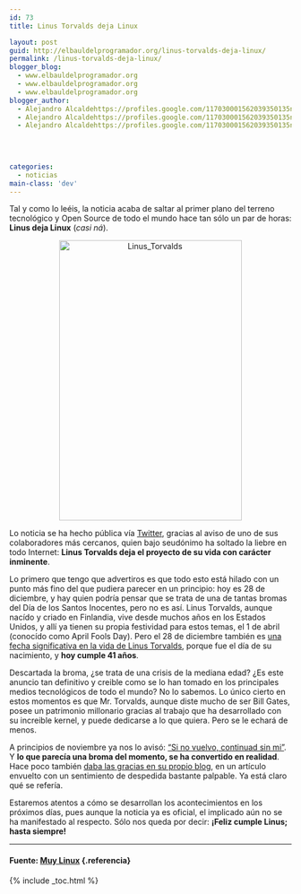 ```yaml
---
id: 73
title: Linus Torvalds deja Linux

layout: post
guid: http://elbauldelprogramador.org/linus-torvalds-deja-linux/
permalink: /linus-torvalds-deja-linux/
blogger_blog:
  - www.elbauldelprogramador.org
  - www.elbauldelprogramador.org
  - www.elbauldelprogramador.org
blogger_author:
  - Alejandro Alcaldehttps://profiles.google.com/117030001562039350135noreply@blogger.com
  - Alejandro Alcaldehttps://profiles.google.com/117030001562039350135noreply@blogger.com
  - Alejandro Alcaldehttps://profiles.google.com/117030001562039350135noreply@blogger.com

  
  
  
categories:
  - noticias
main-class: 'dev'
---
```

Tal y como lo leéis, la noticia acaba de saltar al primer plano del terreno tecnológico y Open Source de todo el mundo hace tan sólo un par de horas: **Linus deja Linux** (*casi ná*).

<p style="text-align:center;">
  <img class="aligncenter size-medium wp-image-13862" src="http://www.muylinux.com/assets/img/2010/12/Linus_Torvalds-326x500.jpg" alt="Linus_Torvalds" width="326" height="500" />
</p>

  
<!--ad-->

Lo noticia se ha hecho pública vía <a title="Twitter" href="http://twitter.com/" target="_blank">Twitter</a>, gracias al aviso de uno de sus colaboradores más cercanos, quien bajo seudónimo ha soltado la liebre en todo Internet: **Linus Torvalds deja el proyecto de su vida con carácter inminente**.

Lo primero que tengo que advertiros es que todo esto está hilado con un punto más fino del que pudiera parecer en un principio: hoy es 28 de diciembre, y hay quien podría pensar que se trata de una de tantas bromas del Día de los Santos Inocentes, pero no es así. Linus Torvalds, aunque nacído y criado en Finlandia, vive desde muchos años en los Estados Unidos, y allí ya tienen su propia festividad para estos temas, el 1 de abril (conocído como April Fools Day). Pero el 28 de diciembre también es <a title="Linus Torvalds" href="http://es.wikipedia.org/wiki/Linus_Torvalds" target="_blank">una fecha significativa en la vida de Linus Torvalds</a>, porque fue el día de su nacimiento, y **hoy cumple 41 años**.

Descartada la broma, ¿se trata de una crisis de la mediana edad? ¿Es este anuncio tan definitivo y creible como se lo han tomado en los principales medios tecnológicos de todo el mundo? No lo sabemos. Lo único cierto en estos momentos es que Mr. Torvalds, aunque diste mucho de ser Bill Gates, posee un patrimonio millonario gracias al trabajo que ha desarrollado con su increible kernel, y puede dedicarse a lo que quiera. Pero se le echará de menos.

A principios de noviembre ya nos lo avisó: <a title="Linus: “Si no vuelvo, continuad sin mi”" href="http://www.muylinux.com/2010/11/04/linus-si-no-vuelvo-continuad-sin-mi/" target="_self">“Si no vuelvo, continuad sin mi”</a>. Y **lo que parecía una broma del momento, se ha convertido en realidad**. Hace poco también <a title="Thank you for ..." href="http://torvalds-family.blogspot.com/2010/12/thank-you-for.html" target="_blank">daba las gracias en su propio blog</a>, en un artículo envuelto con un sentimiento de despedida bastante palpable. Ya está claro qué se refería.

Estaremos atentos a cómo se desarrollan los acontecimientos en los próximos días, pues aunque la noticia ya es oficial, el implicado aún no se ha manifestado al respecto. Sólo nos queda por decir: **¡Feliz cumple Linus; hasta siempre!**



* * *

#### Fuente: [Muy Linux][1] {.referencia}



 [1]: http://www.muylinux.com/

{% include _toc.html %}
